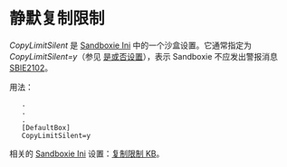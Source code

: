 # 静默复制限制

_CopyLimitSilent_ 是 [Sandboxie Ini](SandboxieIni.md) 中的一个沙盒设置。它通常指定为 _CopyLimitSilent=y_（参见 [是或否设置](YesOrNoSettings.md)），表示 Sandboxie 不应发出警报消息 [SBIE2102](SBIE2102.md)。

用法：

```
   .
   .
   .
   [DefaultBox]
   CopyLimitSilent=y
```

相关的 [Sandboxie Ini](SandboxieIni.md) 设置：[复制限制 KB](CopyLimitKb.md)。 
